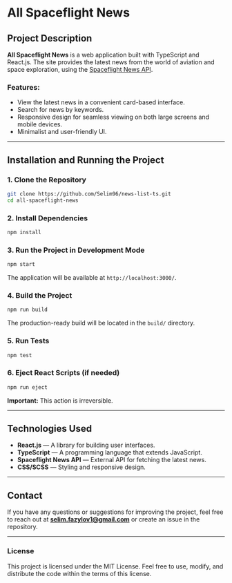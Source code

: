 # All Spaceflight News

## Project Description
**All Spaceflight News** is a web application built with TypeScript and React.js. The site provides the latest news from the world of aviation and space exploration, using the [Spaceflight News API](https://api.spaceflightnewsapi.net).

### Features:
- View the latest news in a convenient card-based interface.
- Search for news by keywords.
- Responsive design for seamless viewing on both large screens and mobile devices.
- Minimalist and user-friendly UI.

---

## Installation and Running the Project
### 1. Clone the Repository
```sh
git clone https://github.com/Selim96/news-list-ts.git
cd all-spaceflight-news
```

### 2. Install Dependencies
```sh
npm install
```

### 3. Run the Project in Development Mode
```sh
npm start
```
The application will be available at `http://localhost:3000/`.

### 4. Build the Project
```sh
npm run build
```
The production-ready build will be located in the `build/` directory.

### 5. Run Tests
```sh
npm test
```

### 6. Eject React Scripts (if needed)
```sh
npm run eject
```
**Important:** This action is irreversible.

---

## Technologies Used
- **React.js** — A library for building user interfaces.
- **TypeScript** — A programming language that extends JavaScript.
- **Spaceflight News API** — External API for fetching the latest news.
- **CSS/SCSS** — Styling and responsive design.

---

## Contact
If you have any questions or suggestions for improving the project, feel free to reach out at **selim.fazylov1@gmail.com** or create an issue in the repository.

---

### License
This project is licensed under the MIT License. Feel free to use, modify, and distribute the code within the terms of this license.

